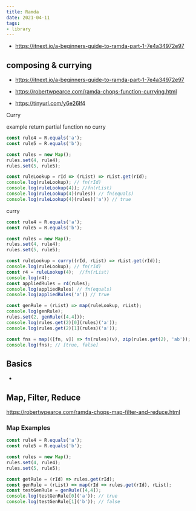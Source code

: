 ```yaml
---
title: Ramda
date: 2021-04-11
tags:
- library
---
```


- https://itnext.io/a-beginners-guide-to-ramda-part-1-7e4a34972e97

## composing & currying

- https://itnext.io/a-beginners-guide-to-ramda-part-1-7e4a34972e97

- https://robertwpearce.com/ramda-chops-function-currying.html

- https://tinyurl.com/y6e26lf4

Curry

example return partial function no curry

```typescript
const rule4 = R.equals('a');
const rule5 = R.equals('b');

const rules = new Map();
rules.set(4, rule4);
rules.set(5, rule5);

const ruleLookup = rId => (rList) => rList.get(rId);
console.log(ruleLookup); // fn(rId)
console.log(ruleLookup(4)); //fn(rList)
console.log(ruleLookup(4)(rules)) // fn(equals)
console.log(ruleLookup(4)(rules)('a')) // true
```

curry

```typescript
const rule4 = R.equals('a');
const rule5 = R.equals('b');

const rules = new Map();
rules.set(4, rule4);
rules.set(5, rule5);

const ruleLookup = curry((rId, rList) => rList.get(rId));
console.log(ruleLookup); // fn(rId)
const r4 = ruleLookup(4);  //fn(rList)
console.log(r4);
const appliedRules = r4(rules);
console.log(appliedRules) // fn(equals)
console.log(appliedRules('a')) // true

const genRule = (rList) => map(ruleLookup, rList);
console.log(genRule);
rules.set(2, genRule([4,4]));
console.log(rules.get(2)[0](rules)('a'));
console.log(rules.get(2)[1](rules)('a'));

const fns = map(([fn, v]) => fn(rules)(v), zip(rules.get(2), 'ab'));
console.log(fns); // [true, false]
```

## Basics

- 

## Map, Filter, Reduce

https://robertwpearce.com/ramda-chops-map-filter-and-reduce.html

### Map Examples

```javascript
const rule4 = R.equals('a');
const rule5 = R.equals('b');

const rules = new Map();
rules.set(4, rule4);
rules.set(5, rule5);

const getRule = (rId) => rules.get(rId);
const genRule = (rList) => map(rId => rules.get(rId), rList);
const testGenRule = genRule([4,4]);
console.log(testGenRule[0]('a')); // true
console.log(testGenRule[1]('b')); // false
```